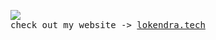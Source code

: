 ![](https://komarev.com/ghpvc/?username=lokendrakushwah12)
<br/>
<samp>
  check out my website -> <a href="https://www.lokendra.tech">lokendra.tech</a>
</samp>
